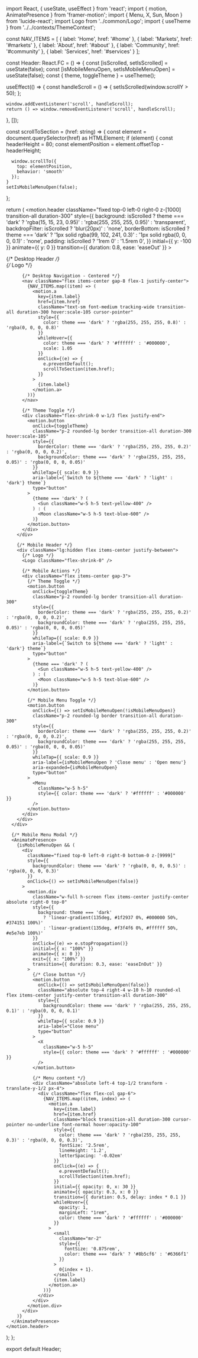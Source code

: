 import React, { useState, useEffect } from 'react';
import { motion, AnimatePresence } from 'framer-motion';
import { Menu, X, Sun, Moon } from 'lucide-react';
import Logo from '../common/Logo';
import { useTheme } from '../../contexts/ThemeContext';

const NAV_ITEMS = [
  { label: 'Home', href: '#home' },
  { label: 'Markets', href: '#markets' },
  { label: 'About', href: '#about' },
  { label: 'Community', href: '#community' },
  { label: 'Services', href: '#services' }
];

const Header: React.FC = () => {
  const [isScrolled, setIsScrolled] = useState(false);
  const [isMobileMenuOpen, setIsMobileMenuOpen] = useState(false);
  const { theme, toggleTheme } = useTheme();

  useEffect(() => {
    const handleScroll = () => {
      setIsScrolled(window.scrollY > 50);
    };

    window.addEventListener('scroll', handleScroll);
    return () => window.removeEventListener('scroll', handleScroll);
  }, []);

  const scrollToSection = (href: string) => {
    const element = document.querySelector(href) as HTMLElement;
    if (element) {
      const headerHeight = 80;
      const elementPosition = element.offsetTop - headerHeight;

      window.scrollTo({
        top: elementPosition,
        behavior: 'smooth'
      });
    }
    setIsMobileMenuOpen(false);
  };

  return (
    <motion.header
      className="fixed top-0 left-0 right-0 z-[1000] transition-all duration-300"
      style={{
        background: isScrolled
          ? theme === 'dark' 
            ? 'rgba(15, 15, 23, 0.95)'
            : 'rgba(255, 255, 255, 0.95)'
          : 'transparent',
        backdropFilter: isScrolled ? 'blur(20px)' : 'none',
        borderBottom: isScrolled 
          ? theme === 'dark'
            ? '1px solid rgba(99, 102, 241, 0.3)'
            : '1px solid rgba(0, 0, 0, 0.1)'
          : 'none',
        padding: isScrolled ? '1rem 0' : '1.5rem 0',
      }}
      initial={{ y: -100 }}
      animate={{ y: 0 }}
      transition={{ duration: 0.8, ease: 'easeOut' }}
    >
      <div className="max-w-[1400px] mx-auto px-4 lg:px-8">
        {/* Desktop Header */}
        <div className="hidden lg:flex items-center justify-between">
          {/* Logo */}
          <div className="flex-shrink-0 w-1/3">
            <Logo />
          </div>
          
          {/* Desktop Navigation - Centered */}
          <nav className="flex items-center gap-8 flex-1 justify-center">
            {NAV_ITEMS.map((item) => (
              <motion.a
                key={item.label}
                href={item.href}
                className="text-sm font-medium tracking-wide transition-all duration-300 hover:scale-105 cursor-pointer"
                style={{
                  color: theme === 'dark' ? 'rgba(255, 255, 255, 0.8)' : 'rgba(0, 0, 0, 0.8)'
                }}
                whileHover={{ 
                  color: theme === 'dark' ? '#ffffff' : '#000000',
                  scale: 1.05
                }}
                onClick={(e) => {
                  e.preventDefault();
                  scrollToSection(item.href);
                }}
              >
                {item.label}
              </motion.a>
            ))}
          </nav>

          {/* Theme Toggle */}
          <div className="flex-shrink-0 w-1/3 flex justify-end">
            <motion.button
              onClick={toggleTheme}
              className="p-2 rounded-lg border transition-all duration-300 hover:scale-105"
              style={{
                borderColor: theme === 'dark' ? 'rgba(255, 255, 255, 0.2)' : 'rgba(0, 0, 0, 0.2)',
                backgroundColor: theme === 'dark' ? 'rgba(255, 255, 255, 0.05)' : 'rgba(0, 0, 0, 0.05)'
              }}
              whileTap={{ scale: 0.9 }}
              aria-label={`Switch to ${theme === 'dark' ? 'light' : 'dark'} theme`}
              type="button"
            >
              {theme === 'dark' ? (
                <Sun className="w-5 h-5 text-yellow-400" />
              ) : (
                <Moon className="w-5 h-5 text-blue-600" />
              )}
            </motion.button>
          </div>
        </div>

        {/* Mobile Header */}
        <div className="lg:hidden flex items-center justify-between">
          {/* Logo */}
          <Logo className="flex-shrink-0" />

          {/* Mobile Actions */}
          <div className="flex items-center gap-3">
            {/* Theme Toggle */}
            <motion.button
              onClick={toggleTheme}
              className="p-2 rounded-lg border transition-all duration-300"
              style={{
                borderColor: theme === 'dark' ? 'rgba(255, 255, 255, 0.2)' : 'rgba(0, 0, 0, 0.2)',
                backgroundColor: theme === 'dark' ? 'rgba(255, 255, 255, 0.05)' : 'rgba(0, 0, 0, 0.05)'
              }}
              whileTap={{ scale: 0.9 }}
              aria-label={`Switch to ${theme === 'dark' ? 'light' : 'dark'} theme`}
              type="button"
            >
              {theme === 'dark' ? (
                <Sun className="w-5 h-5 text-yellow-400" />
              ) : (
                <Moon className="w-5 h-5 text-blue-600" />
              )}
            </motion.button>

            {/* Mobile Menu Toggle */}
            <motion.button
              onClick={() => setIsMobileMenuOpen(!isMobileMenuOpen)}
              className="p-2 rounded-lg border transition-all duration-300"
              style={{
                borderColor: theme === 'dark' ? 'rgba(255, 255, 255, 0.2)' : 'rgba(0, 0, 0, 0.2)',
                backgroundColor: theme === 'dark' ? 'rgba(255, 255, 255, 0.05)' : 'rgba(0, 0, 0, 0.05)'
              }}
              whileTap={{ scale: 0.9 }}
              aria-label={isMobileMenuOpen ? 'Close menu' : 'Open menu'}
              aria-expanded={isMobileMenuOpen}
              type="button"
            >
              <Menu 
                className="w-5 h-5" 
                style={{ color: theme === 'dark' ? '#ffffff' : '#000000' }}
              />
            </motion.button>
          </div>
        </div>
      </div>

      {/* Mobile Menu Modal */}
      <AnimatePresence>
        {isMobileMenuOpen && (
          <div
            className="fixed top-0 left-0 right-0 bottom-0 z-[9999]"
            style={{
              backgroundColor: theme === 'dark' ? 'rgba(0, 0, 0, 0.5)' : 'rgba(0, 0, 0, 0.3)'
            }}
            onClick={() => setIsMobileMenuOpen(false)}
          >
            <motion.div
              className="w-full h-screen flex items-center justify-center absolute right-0 top-0"
              style={{
                background: theme === 'dark' 
                  ? 'linear-gradient(135deg, #1f2937 0%, #000000 50%, #374151 100%)'
                  : 'linear-gradient(135deg, #f3f4f6 0%, #ffffff 50%, #e5e7eb 100%)'
              }}
              onClick={(e) => e.stopPropagation()}
              initial={{ x: "100%" }}
              animate={{ x: 0 }}
              exit={{ x: "100%" }}
              transition={{ duration: 0.3, ease: 'easeInOut' }}
            >
              {/* Close button */}
              <motion.button
                onClick={() => setIsMobileMenuOpen(false)}
                className="absolute top-4 right-4 w-10 h-10 rounded-xl flex items-center justify-center transition-all duration-300"
                style={{
                  backgroundColor: theme === 'dark' ? 'rgba(255, 255, 255, 0.1)' : 'rgba(0, 0, 0, 0.1)'
                }}
                whileTap={{ scale: 0.9 }}
                aria-label="Close menu"
                type="button"
              >
                <X 
                  className="w-5 h-5" 
                  style={{ color: theme === 'dark' ? '#ffffff' : '#000000' }}
                />
              </motion.button>

              {/* Menu content */}
              <div className="absolute left-4 top-1/2 transform -translate-y-1/2 px-4">
                <div className="flex flex-col gap-6">
                  {NAV_ITEMS.map((item, index) => (
                    <motion.a
                      key={item.label}
                      href={item.href}
                      className="block transition-all duration-300 cursor-pointer no-underline font-normal hover:opacity-100"
                      style={{
                        color: theme === 'dark' ? 'rgba(255, 255, 255, 0.3)' : 'rgba(0, 0, 0, 0.3)',
                        fontSize: '2.5rem',
                        lineHeight: '1.2',
                        letterSpacing: '-0.02em'
                      }}
                      onClick={(e) => {
                        e.preventDefault();
                        scrollToSection(item.href);
                      }}
                      initial={{ opacity: 0, x: 30 }}
                      animate={{ opacity: 0.3, x: 0 }}
                      transition={{ duration: 0.5, delay: index * 0.1 }}
                      whileHover={{ 
                        opacity: 1, 
                        marginLeft: "1rem",
                        color: theme === 'dark' ? '#ffffff' : '#000000'
                      }}
                    >
                      <small 
                        className="mr-2"
                        style={{
                          fontSize: '0.875rem',
                          color: theme === 'dark' ? '#8b5cf6' : '#6366f1'
                        }}
                      >
                        0{index + 1}.
                      </small>
                      {item.label}
                    </motion.a>
                  ))}
                </div>
              </div>
            </motion.div>
          </div>
        )}
      </AnimatePresence>
    </motion.header>
  );
};

export default Header;